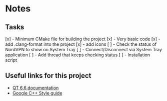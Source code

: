 # Notes

## Tasks

[x] - Minimum CMake file for building the project
[x] - Very basic code
[x] - add .clang-format into the project
[x] - add icons
[ ] - Check the status of NordVPN to show on System Tray
[ ] - Connect/Disconnect via System Tray application
[ ] - Add thread that keeps checking status
[ ] - Installation script

## Useful links for this project

- [QT 6.6 documentation](https://doc.qt.io/qt-6/)
- [Google C++ Style guide](https://google.github.io/styleguide/cppguide.html)

